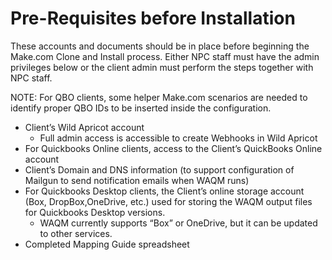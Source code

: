 # Pre-Requisites before Installation

These accounts and documents should be in place before beginning the Make.com Clone and Install process.  Either NPC staff must have the admin privileges below or the client admin must perform the steps together with NPC staff. &#x20;

NOTE:  For QBO clients, some helper Make.com scenarios are needed to identify proper QBO IDs to be inserted inside the configuration.

* Client’s Wild Apricot account&#x20;
  * Full admin access is accessible to create Webhooks in Wild Apricot
* For Quickbooks Online clients, access to the Client’s QuickBooks Online account
* Client’s Domain and DNS information  (to support configuration of Mailgun to send notification emails when WAQM runs)&#x20;
* For Quickbooks Desktop clients, the Client’s online storage account (Box, DropBox,OneDrive, etc.) used for storing the WAQM output files for Quickbooks Desktop versions. &#x20;
  * WAQM currently supports “Box” or OneDrive, but it can be updated to other services.
* Completed Mapping Guide spreadsheet

